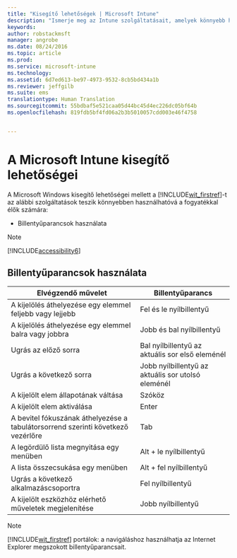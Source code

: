 ```yaml
---
title: "Kisegítő lehetőségek | Microsoft Intune"
description: "Ismerje meg az Intune szolgáltatásait, amelyek könnyebb használatot biztosítanak a fogyatékkal élők számára."
keywords: 
author: robstackmsft
manager: angrobe
ms.date: 08/24/2016
ms.topic: article
ms.prod: 
ms.service: microsoft-intune
ms.technology: 
ms.assetid: 6d7ed613-be97-4973-9532-8cb5bd434a1b
ms.reviewer: jeffgilb
ms.suite: ems
translationtype: Human Translation
ms.sourcegitcommit: 55bdbaf5e521caa05d44bc45d4ec226dc05bf64b
ms.openlocfilehash: 819fdb5bf4fd06a2b3b5010057cdd003e46f4758


---
```


# A Microsoft Intune kisegítő lehetőségei
A Microsoft Windows kisegítő lehetőségei mellett a [!INCLUDE[wit_firstref](./includes/wit_firstref_md.md)]-t az alábbi szolgáltatások teszik könnyebben használhatóvá a fogyatékkal élők számára:

-   Billentyűparancsok használata

> [!NOTE]
> [!INCLUDE[accessibility6](./includes/accessibility6_md.md)]

## Billentyűparancsok használata

|Elvégzendő művelet|Billentyűparancs|
|--------------|------------------------------|
|A kijelölés áthelyezése egy elemmel feljebb vagy lejjebb|Fel és le nyílbillentyű|
|A kijelölés áthelyezése egy elemmel balra vagy jobbra|Jobb és bal nyílbillentyű|
|Ugrás az előző sorra|Bal nyílbillentyű az aktuális sor első eleménél|
|Ugrás a következő sorra|Jobb nyílbillentyű az aktuális sor utolsó eleménél|
|A kijelölt elem állapotának váltása|Szóköz|
|A kijelölt elem aktiválása|Enter|
|A bevitel fókuszának áthelyezése a tabulátorsorrend szerinti következő vezérlőre|Tab|
|A legördülő lista megnyitása egy menüben|Alt + le nyílbillentyű|
|A lista összecsukása egy menüben|Alt + fel nyílbillentyű|
|Ugrás a következő alkalmazáscsoportra|Fel nyílbillentyű|
|A kijelölt eszközhöz elérhető műveletek megjelenítése|Jobb nyílbillentyű|
> [!NOTE]
> [!INCLUDE[wit_firstref](./includes/wit_firstref_md.md)] portálok: a navigáláshoz használhatja az Internet Explorer megszokott billentyűparancsait.




<!--HONumber=Aug16_HO4-->


